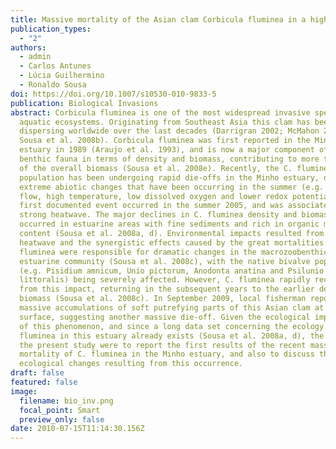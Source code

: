 ```yaml
---
title: Massive mortality of the Asian clam Corbicula fluminea in a highly invaded area
publication_types:
  - "2"
authors:
  - admin
  - Carlos Antunes
  - Lúcia Guilhermino
  - Ronaldo Sousa
doi: https://doi.org/10.1007/s10530-010-9833-5
publication: Biological Invasions
abstract: Corbicula fluminea is one of the most widespread invasive species in
  aquatic ecosystems. Originating from Southeast Asia this clam has been
  dispersing worldwide over the last decades (Darrigran 2002; McMahon 2002;
  Sousa et al. 2008b). Corbicula fluminea was first reported in the Minho
  estuary in 1989 (Araujo et al. 1993), and is now a major component of the
  benthic fauna in terms of density and biomass, contributing to more than 95%
  of the overall biomass (Sousa et al. 2008e). Recently, the C. fluminea
  population has been undergoing rapid die-offs in the Minho estuary, due to
  extreme abiotic changes that have been occurring in the summer (e.g. low river
  flow, high temperature, low dissolved oxygen and lower redox potential). The
  first documented event occurred in the summer 2005, and was associated with a
  strong heatwave. The major declines in C. fluminea density and biomass
  occurred in estuarine areas with fine sediments and rich in organic matter
  content (Sousa et al. 2008a, d). Environmental impacts resulted from the 2005
  heatwave and the synergistic effects caused by the great mortalities of C.
  fluminea were responsible for dramatic changes in the macrozoobenthic
  estuarine community (Sousa et al. 2008c), with the native bivalve populations
  (e.g. Pisidium amnicum, Unio pictorum, Anodonta anatina and Psilunio
  littoralis) being severely affected. However, C. fluminea rapidly recovered
  from this impact, returning in the subsequent years to the earlier density and
  biomass (Sousa et al. 2008c). In September 2009, local fisherman reported
  massive accumulations of soft putrefying parts of this Asian clam at the water
  surface, suggesting another massive die-off. Given the ecological importance
  of this phenomenon, and since a long data set concerning the ecology of C.
  fluminea in this estuary already exists (Sousa et al. 2008a, d), the aims of
  the present study were to report the first results of the recent massive
  mortality of C. fluminea in the Minho estuary, and also to discuss the
  ecological changes resulting from this occurrence.
draft: false
featured: false
image:
  filename: bio_inv.png
  focal_point: Smart
  preview_only: false
date: 2010-07-15T11:14:30.156Z
---
```

